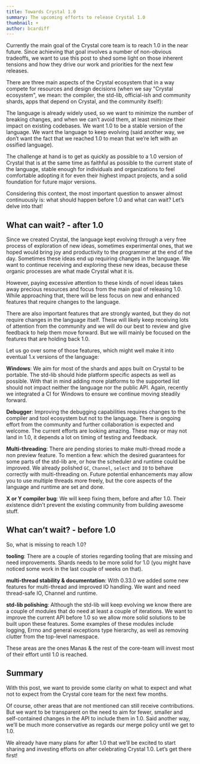 ```yaml
---
title: Towards Crystal 1.0
summary: The upcoming efforts to release Crystal 1.0
thumbnail: +
author: bcardiff
---
```


Currently the main goal of the Crystal core team is to reach 1.0 in the near future. Since achieving that goal involves a number of non-obvious tradeoffs, we want to use this post to shed some light on those inherent tensions and how they drive our work and priorities for the next few releases.

There are three main aspects of the Crystal ecosystem that in a way compete for resources and design decisions (when we say "Crystal ecosystem", we mean: the compiler, the std-lib, official-ish and community shards, apps that depend on Crystal, and the community itself):

The language is already widely used, so we want to minimize the number of breaking changes, and when we can’t avoid them, at least minimize their impact on existing codebases.
We want 1.0 to be a stable version of the language.
We want the language to keep evolving (said another way, we don’t want the fact that we reached 1.0 to mean that we’re left with an ossified language).

The challenge at hand is to get as quickly as possible to a 1.0 version of Crystal that is at the same time as faithful as possible to the current state of the language, stable enough for individuals and organizations to feel comfortable adopting it for even their highest impact projects, and a solid foundation for future major versions.

Considering this context, the most important question to answer almost continuously is: what should happen before 1.0 and what can wait? Let’s delve into that!

## What **can** wait? - after 1.0

Since we created Crystal, the language kept evolving through a very free process of exploration of new ideas, sometimes experimental ones, that we hoped would bring joy and productivity to the programmer at the end of the day. Sometimes these ideas end up requiring changes in the language. We want to continue receiving and exploring these new ideas, because these organic processes are what made Crystal what it is.

However, paying excessive attention to these kinds of novel ideas takes away precious resources and focus from the main goal of releasing 1.0. While approaching that, there will be less focus on new and enhanced features that require changes to the language.

There are also important features that are strongly wanted, but they do not require changes in the language itself. These will likely keep receiving lots of attention from the community and we will do our best to review and give feedback to help them move forward. But we will mainly be focused on the features that are holding back 1.0.

Let us go over some of those features, which might well make it into eventual 1.x versions of the language:

**Windows**: We aim for most of the shards and apps built on Crystal to be portable. The std-lib should hide platform specific aspects as well as possible. With that in mind adding more platforms to the supported list should not impact neither the language nor the public API. Again, recently we integrated a CI for Windows to ensure we continue moving steadily forward.

**Debugger**: Improving the debugging capabilities requires changes to the compiler and tool ecosystem but not to the language. There is ongoing effort from the community and further collaboration is expected and welcome. The current efforts are looking amazing. These may or may not land in 1.0, it depends a lot on timing of testing and feedback.

**Multi-threading**: There are pending stories to make multi-thread mode a non preview feature. To mention a few: which the desired guarantees for some parts of the std-lib are, or how the scheduler and runtime could be improved. We already polished `GC`, `Channel`, `select` and `IO` to behave correctly with multi-threading on. Future potential enhancements may allow you to use multiple threads more freely, but the core aspects of the language and runtime are set and done.

**X or Y compiler bug**: We will keep fixing them, before and after 1.0. Their existence didn’t prevent the existing community from building awesome stuff.

## What **can’t** wait? - before 1.0

So, what is missing to reach 1.0?

**tooling**: There are a couple of stories regarding tooling that are missing and need improvements. Shards needs to be more solid for 1.0 (you might have noticed some work in the last couple of weeks on that).

**multi-thread stability & documentation**: With 0.33.0 we added some new features for multi-thread and improved IO handling. We want and need thread-safe IO, Channel and runtime.

**std-lib polishing**: Although the std-lib will keep evolving we know there are a couple of modules that do need at least a couple of iterations. We want to improve the current API before 1.0 so we allow more solid solutions to be built upon these features. Some examples of these modules include logging, Errno and general exceptions type hierarchy, as well as removing clutter from the top-level namespace.

These areas are the ones Manas & the rest of the core-team will invest most of their effort until 1.0 is reached.

## Summary

With this post, we want to provide some clarity on what to expect and what not to expect from the Crystal core team for the next few months.

Of course, other areas that are not mentioned can still receive contributions. But we want to be transparent on the need to aim for fewer, smaller and self-contained changes in the API to include them in 1.0. Said another way, we’ll be much more conservative as regards our merge policy until we get to 1.0.

We already have many plans for after 1.0 that we’ll be excited to start sharing and investing efforts on after celebrating Crystal 1.0. Let’s get there first!

